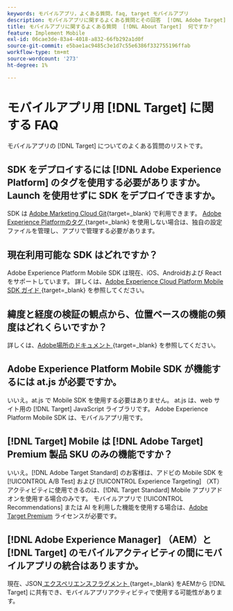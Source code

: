 ```yaml
---
keywords: モバイルアプリ，よくある質問，faq, target モバイルアプリ
description: モバイルアプリに関するよくある質問とその回答  [!DNL Adobe Target]  表示します。
title: モバイルアプリに関するよくある質問  [!DNL About Target]  何ですか？
feature: Implement Mobile
exl-id: 06cae3de-83a4-4018-a832-66fb292a1d0f
source-git-commit: e5bae1ac9485c3e1d7c55e6386f332755196ffab
workflow-type: tm+mt
source-wordcount: '273'
ht-degree: 1%

---
```


# モバイルアプリ用 [!DNL Target] に関する FAQ

モバイルアプリの [!DNL Target] についてのよくある質問のリストです。

## SDK をデプロイするには [!DNL Adobe Experience Platform] のタグを使用する必要がありますか。Launch を使用せずに SDK をデプロイできますか。

SDK は [Adobe Marketing Cloud Git](https://github.com/Adobe-Marketing-Cloud/acp-sdks/){target=_blank} で利用できます。 [Adobe Experience Platformのタグ ](https://experienceleague.adobe.com/docs/experience-platform/tags/home.html?lang=ja){target=_blank} を使用しない場合は、独自の設定ファイルを管理し、アプリで管理する必要があります。

## 現在利用可能な SDK はどれですか？

Adobe Experience Platform Mobile SDK は現在、iOS、Androidおよび React をサポートしています。 詳しくは、[Adobe Experience Cloud Platform Mobile SDK ガイド ](https://experienceleague.adobe.com/docs/mobile.html?lang=ja){target=_blank} を参照してください。

## 緯度と経度の検証の観点から、位置ベースの機能の頻度はどれくらいですか？

詳しくは、[Adobe場所のドキュメント ](https://experienceleague.adobe.com/docs/places/using/home.html){target=_blank} を参照してください。

## Adobe Experience Platform Mobile SDK が機能するには at.js が必要ですか。

いいえ。at.js で Mobile SDK を使用する必要はありません。 at.js は、web サイト用の [!DNL Target] JavaScript ライブラリです。 Adobe Experience Platform Mobile SDK は、モバイルアプリ用です。

## [!DNL Target] Mobile は [!DNL Adobe Target] Premium 製品 SKU のみの機能ですか？

いいえ。[!DNL Adobe Target Standard] のお客様は、アドビの Mobile SDK を [!UICONTROL A/B Test] および [!UICONTROL Experience Targeting] （XT）アクティビティに使用できるのは、[!DNL Target Standard] Mobile アプリアドオンを使用する場合のみです。 モバイルアプリで [!UICONTROL Recommendations] または AI を利用した機能を使用する場合は、[Adobe Target Premium](https://experienceleague.adobe.com/docs/target/using/introduction/intro.html#premium) ライセンスが必要です。

## [!DNL Adobe Experience Manager] （AEM）と [!DNL Target] のモバイルアクティビティの間にモバイルアプリの統合はありますか。

現在、JSON[ エクスペリエンスフラグメント ](https://experienceleague.adobe.com/docs/target/using/experiences/offers/aem-experience-fragments.html){target=_blank} をAEMから [!DNL Target] に共有でき、モバイルアプリアクティビティで使用する可能性があります。
